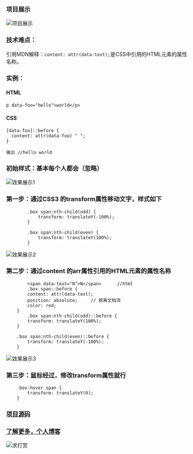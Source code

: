 ### 项目展示
![项目展示](https://user-gold-cdn.xitu.io/2019/3/10/16966817a35e70ff?w=517&h=120&f=gif&s=368815)
### 技术难点：
引用MDN解释：`content: attr(data-text);`是CSS中引用的HTML元素的属性名称。
### 实例：
#### HTML
```
p data-foo="hello">world</p>
```
#### CSS
```
[data-foo]::before {
  content: attr(data-foo) " ";
}
```
```
输出 //hello world
```

### 初始样式：基本每个人都会（忽略）
![效果展示1](https://user-gold-cdn.xitu.io/2019/3/10/169668ae7db4a66e?w=585&h=102&f=png&s=10527)
### 第一步：通过CSS3 的transform属性移动文字，样式如下
```
		.box span:nth-child(odd) {
			transform: translateY(-100%);
		}

		.box span:nth-child(even) {
			transform: translateY(100%);
		}
```

![效果展示2](https://user-gold-cdn.xitu.io/2019/3/10/169668e4d7949c10?w=599&h=167&f=png&s=11922)
### 第二步：通过content 的arr属性引用的HTML元素的属性名称
```
        <span data-text="N">N</span>      //html
        .box span::before {
		content: attr(data-text);
		position: absolute;     // 脱离文档流
		color: red;
    }
    	.box span:nth-child(odd)::before {
		transform: translateY(100%);
	}

	.box span:nth-child(even)::before {
		transform: translateY(-100%);
	}
```
![效果展示3](https://user-gold-cdn.xitu.io/2019/3/10/16966a536ac9ed4c?w=586&h=182&f=png&s=20428)
### 第三步：鼠标经过，修改transform属性就行
```
	.box:hover span {
		transform: translateY(0);
	}
```
### [项目源码](https://github.com/qqlcx5/learnCSS/tree/master/001-button-text-staggered-sliding-effects)
### [了解更多，个人博客](https://github.com/qqlcx5/blog)
![求打赏](https://user-gold-cdn.xitu.io/2019/3/9/1695e24ba6d4097a?w=1200&h=396&f=jpeg&s=287115)